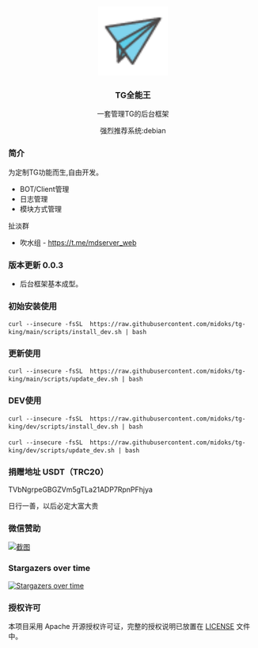 
<p align="center">
  <img alt="logo" src="https://github.com/midoks/tg-king/blob/dev/route/static/logo.png" height="140" />
  <h3 align="center">TG全能王</h3>
  <p align="center">一套管理TG的后台框架</p>
  <p align="center">强烈推荐系统:debian</p>
</p>

### 简介

为定制TG功能而生,自由开发。

* BOT/Client管理
* 日志管理
* 模块方式管理


扯淡群

- 吹水组 - https://t.me/mdserver_web


### 版本更新 0.0.3

* 后台框架基本成型。

### 初始安装使用

```
curl --insecure -fsSL  https://raw.githubusercontent.com/midoks/tg-king/main/scripts/install_dev.sh | bash
```

### 更新使用

```
curl --insecure -fsSL  https://raw.githubusercontent.com/midoks/tg-king/main/scripts/update_dev.sh | bash
```


### DEV使用

```
curl --insecure -fsSL  https://raw.githubusercontent.com/midoks/tg-king/dev/scripts/install_dev.sh | bash

curl --insecure -fsSL  https://raw.githubusercontent.com/midoks/tg-king/dev/scripts/update_dev.sh | bash
```


### 捐赠地址 USDT（TRC20）

TVbNgrpeGBGZVm5gTLa21ADP7RpnPFhjya

日行一善，以后必定大富大贵


### 微信赞助

[![截图](https://cdn.jsdelivr.net/gh/midoks/mdserver-web@latest/route/static/img/weixin_zz.jpg)](https://cdn.jsdelivr.net/gh/midoks/mdserver-web@latest/route/static/img/weixin_zz.jpg)


### Stargazers over time

[![Stargazers over time](https://starchart.cc/midoks/tg-king.svg)](https://starchart.cc/midoks/tg-king)

### 授权许可

本项目采用 Apache 开源授权许可证，完整的授权说明已放置在 [LICENSE](https://github.com/midoks/tg-king/blob/master/LICENSE) 文件中。
